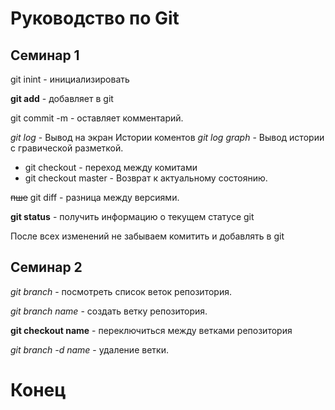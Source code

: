 # Руководство по Git

## Семинар 1
 git inint - инициализировать

**git add** - добавляет в git

 git commit -m - оставляет комментарий.

*git log* - Вывод на экран Истории коментов
*git log graph* - Вывод истории с гравической разметкой.

* git checkout - переход между комитами
* git checkout master - Возврат к актуальному состоянию.

~~пше~~ git diff - разница между версиями.

__git status__ - получить информацию о текущем статусе git

После всех изменений не забываем комитить и добавлять в git

## Семинар 2
*git branch* - посмотреть список веток репозитория.

*git branch name* - создать ветку репозитория.

__git checkout name__ - переключиться между ветками репозитория

_git branch -d name_ - удаление ветки. 

# Конец

